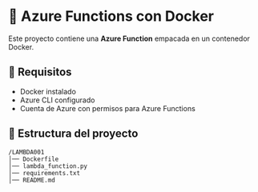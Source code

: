 # 🚀 Azure Functions con Docker  

Este proyecto contiene una **Azure Function** empacada en un contenedor Docker.  

## 📌 Requisitos  
- Docker instalado  
- Azure CLI configurado  
- Cuenta de Azure con permisos para Azure Functions  

## 📂 Estructura del proyecto  
```plaintext
/LAMBDA001
│── Dockerfile
│── lambda_function.py
│── requirements.txt
│── README.md
